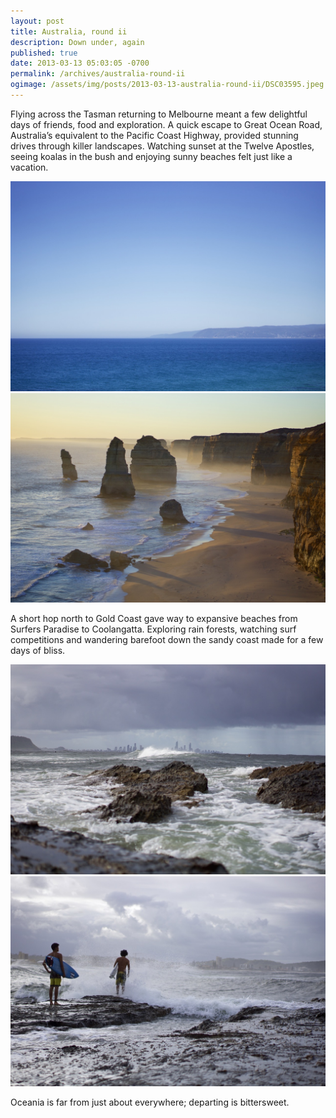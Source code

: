 ```yaml
---
layout: post
title: Australia, round ii
description: Down under, again
published: true
date: 2013-03-13 05:03:05 -0700
permalink: /archives/australia-round-ii
ogimage: /assets/img/posts/2013-03-13-australia-round-ii/DSC03595.jpeg
---
```

Flying across the Tasman returning to Melbourne meant a few delightful days of friends, food and exploration. A quick escape to Great Ocean Road, Australia’s equivalent to the Pacific Coast Highway, provided stunning drives through killer landscapes. Watching sunset at the Twelve Apostles, seeing koalas in the bush and enjoying sunny beaches felt just like a vacation.

![Australian coastline][1] 
![Twelve Apostles][2] 

A short hop north to Gold Coast gave way to expansive beaches from Surfers Paradise to Coolangatta. Exploring rain forests, watching surf competitions and wandering barefoot down the sandy coast made for a few days of bliss.

![Surfers Paradise in distance][3] 
![Surfers][4] 

Oceania is far from just about everywhere; departing is bittersweet.

[1]: /assets/img/posts/2013-03-13-australia-round-ii/DSC03567.jpeg
[2]: /assets/img/posts/2013-03-13-australia-round-ii/DSC03595.jpeg
[3]: /assets/img/posts/2013-03-13-australia-round-ii/DSC03670.jpeg
[4]: /assets/img/posts/2013-03-13-australia-round-ii/DSC03674.jpeg
